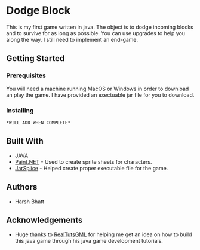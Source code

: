 # Dodge Block
This is my first game written in java. The object is to dodge incoming blocks and to survive for as long as possible. You can use upgrades to help you along the way. I still need to implement an end-game.
## Getting Started
### Prerequisites
You will need a machine running MacOS or Windows in order to download an play the game. I have provided an exectuable jar file for you to download. 
### Installing
```
*WILL ADD WHEN COMPLETE*
```
## Built With
* JAVA
* [Paint.NET](https://www.getpaint.net) - Used to create sprite sheets for characters.
* [JarSplice](http://ninjacave.com/jarsplice) - Helped create proper executable file for the game.
## Authors
* Harsh Bhatt
## Acknowledgements
* Huge thanks to [RealTutsGML](https://www.youtube.com/user/RealTutsGML) for helping me get an idea on how to build this java game through his java game development tutorials. 
